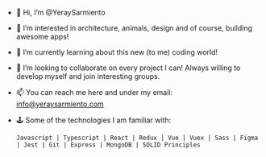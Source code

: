 - 👋  Hi, I’m @YeraySarmiento
- 👀  I’m interested in architecture, animals, design and of course, building awesome apps!
- 🌱  I’m currently learning about this new (to me) coding world!
- 💞️  I’m looking to collaborate on every project I can! Always willing to develop myself and join interesting groups.
- 📫  You can reach me here and under my email: info@yeraysarmiento.com

- 🕹  Some of the technologies I am familiar with: 

      Javascript | Typescript | React | Redux | Vue | Vuex | Sass | Figma | Jest | Git | Express | MongoDB | SOLID Principles

<!---
YeraySarmiento/YeraySarmiento is a ✨ special ✨ repository because its `README.md` (this file) appears on your GitHub profile.
You can click the Preview link to take a look at your changes.
--->
